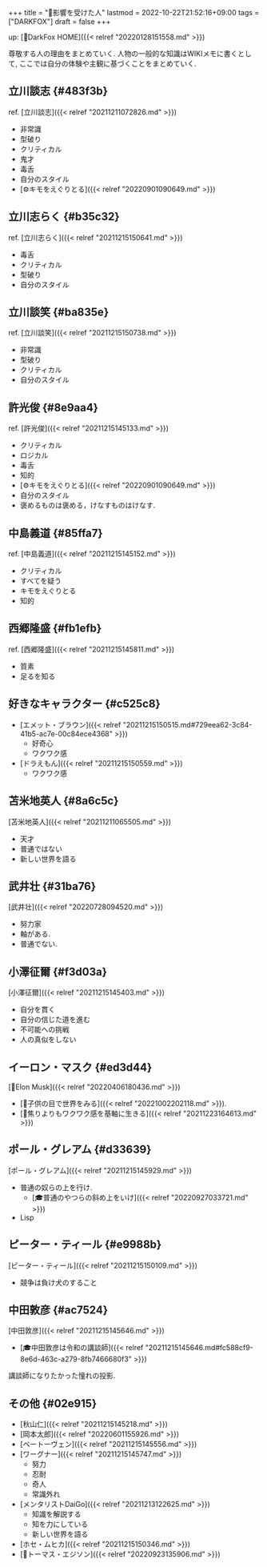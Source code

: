 +++
title = "🦊影響を受けた人"
lastmod = 2022-10-22T21:52:16+09:00
tags = ["DARKFOX"]
draft = false
+++

up: [🦊DarkFox HOME]({{< relref "20220128151558.md" >}})

尊敬する人の理由をまとめていく. 人物の一般的な知識はWIKIメモに書くとして, ここでは自分の体験や主観に基づくことをまとめていく.


## 立川談志 {#483f3b}

ref. [立川談志]({{< relref "20211211072826.md" >}})

-   非常識
-   型破り
-   クリティカル
-   鬼才
-   毒舌
-   自分のスタイル
-   [⚙キモをえぐりとる]({{< relref "20220901090649.md" >}})


## 立川志らく {#b35c32}

ref. [立川志らく]({{< relref "20211215150641.md" >}})

-   毒舌
-   クリティカル
-   型破り
-   自分のスタイル


## 立川談笑 {#ba835e}

ref. [立川談笑]({{< relref "20211215150738.md" >}})

-   非常識
-   型破り
-   クリティカル
-   自分のスタイル


## 許光俊 {#8e9aa4}

ref. [許光俊]({{< relref "20211215145133.md" >}})

-   クリティカル
-   ロジカル
-   毒舌
-   知的
-   [⚙キモをえぐりとる]({{< relref "20220901090649.md" >}})
-   自分のスタイル
-   褒めるものは褒める，けなすものはけなす.


## 中島義道 {#85ffa7}

ref. [中島義道]({{< relref "20211215145152.md" >}})

-   クリティカル
-   すべてを疑う
-   キモをえぐりとる
-   知的


## 西郷隆盛 {#fb1efb}

ref. [西郷隆盛]({{< relref "20211215145811.md" >}})

-   質素
-   足るを知る


## 好きなキャラクター {#c525c8}

-   [エメット・ブラウン]({{< relref "20211215150515.md#729eea62-3c84-41b5-ac7e-00c84ece4368" >}})
    -   好奇心
    -   ワクワク感
-   [ドラえもん]({{< relref "20211215150559.md" >}})
    -   ワクワク感


## 苫米地英人 {#8a6c5c}

[苫米地英人]({{< relref "20211211065505.md" >}})

-   天才
-   普通ではない
-   新しい世界を語る


## 武井壮 {#31ba76}

[武井壮]({{< relref "20220728094520.md" >}})

-   努力家
-   軸がある.
-   普通でない.


## 小澤征爾 {#f3d03a}

[小澤征爾]({{< relref "20211215145403.md" >}})

-   自分を貫く
-   自分の信じた道を進む
-   不可能への挑戦
-   人の真似をしない


## イーロン・マスク {#ed3d44}

[👨Elon Musk]({{< relref "20220406180436.md" >}})

-   [🦊子供の目で世界をみる]({{< relref "20221002202118.md" >}}).
-   [🦊焦りよりもワクワク感を基軸に生きる]({{< relref "20211223164613.md" >}})


## ポール・グレアム {#d33639}

[ポール・グレアム]({{< relref "20211215145929.md" >}})

-   普通の奴らの上を行け.
    -   [🎓普通のやつらの斜め上をいけ]({{< relref "20220927033721.md" >}})
-   Lisp


## ピーター・ティール {#e9988b}

[ピーター・ティール]({{< relref "20211215150109.md" >}})

-   競争は負け犬のすること


## 中田敦彦 {#ac7524}

[中田敦彦]({{< relref "20211215145646.md" >}})

-   [🎓中田敦彦は令和の講談師]({{< relref "20211215145646.md#fc588cf9-8e6d-463c-a279-8fb7466680f3" >}})

講談師になりたかった憧れの投影.


## その他 {#02e915}

-   [秋山仁]({{< relref "20211215145218.md" >}})
-   [岡本太郎]({{< relref "20220601155926.md" >}})
-   [ベートーヴェン]({{< relref "20211215145556.md" >}})
-   [ワーグナー]({{< relref "20211215145747.md" >}})
    -   努力
    -   忍耐
    -   奇人
    -   常識外れ
-   [メンタリストDaiGo]({{< relref "20211213122625.md" >}})
    -   知識を解説する
    -   知を力にしている
    -   新しい世界を語る
-   [ホセ・ムヒカ]({{< relref "20211215150346.md" >}})
-   [👨トーマス・エジソン]({{< relref "20220923135906.md" >}})
